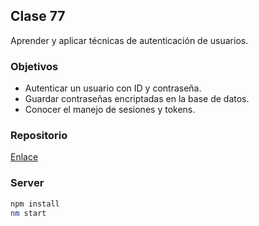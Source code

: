 ## Clase 77

Aprender y aplicar técnicas de autenticación de usuarios.

### Objetivos

* Autenticar un usuario con ID y contraseña.
* Guardar contraseñas encriptadas en la base de datos.
* Conocer el manejo de sesiones y tokens.

### Repositorio

[Enlace](https://github.com/Centraal-Academy/full-stack-batch-8/tree/master/backend-todo/)

### Server

```bash
npm install
nm start
```
